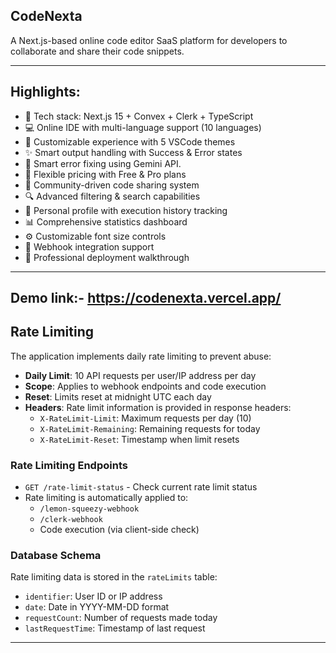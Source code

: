 
## CodeNexta 
   A Next.js-based online code editor SaaS platform for developers to collaborate and share their code snippets.

---
 ## Highlights:

  - 🚀 Tech stack: Next.js 15 + Convex + Clerk + TypeScript
  - 💻 Online IDE with multi-language support (10 languages)
  - 🎨 Customizable experience with 5 VSCode themes
  - ✨ Smart output handling with Success & Error states
  - 🤖 Smart error fixing using Gemini API. 
  - 💎 Flexible pricing with Free & Pro plans
  - 🤝 Community-driven code sharing system
  - 🔍 Advanced filtering & search capabilities
  - 👤 Personal profile with execution history tracking
  - 📊 Comprehensive statistics dashboard
  - ⚙️ Customizable font size controls
  - 🔗 Webhook integration support
  - 🌟 Professional deployment walkthrough


  ---
## Demo link:- https://codenexta.vercel.app/


## Rate Limiting

The application implements daily rate limiting to prevent abuse:

- **Daily Limit**: 10 API requests per user/IP address per day
- **Scope**: Applies to webhook endpoints and code execution
- **Reset**: Limits reset at midnight UTC each day
- **Headers**: Rate limit information is provided in response headers:
  - `X-RateLimit-Limit`: Maximum requests per day (10)
  - `X-RateLimit-Remaining`: Remaining requests for today
  - `X-RateLimit-Reset`: Timestamp when limit resets

### Rate Limiting Endpoints

- `GET /rate-limit-status` - Check current rate limit status
- Rate limiting is automatically applied to:
  - `/lemon-squeezy-webhook`
  - `/clerk-webhook` 
  - Code execution (via client-side check)

### Database Schema

Rate limiting data is stored in the `rateLimits` table:
- `identifier`: User ID or IP address
- `date`: Date in YYYY-MM-DD format
- `requestCount`: Number of requests made today
- `lastRequestTime`: Timestamp of last request

---

